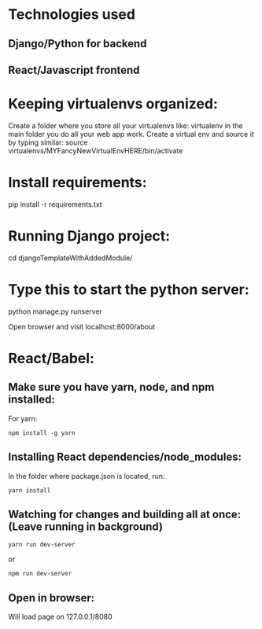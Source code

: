 # Technologies used
## Django/Python for backend
## React/Javascript frontend

# Keeping virtualenvs organized:
Create a folder where you store all your virtualenvs like:
virtualenv in the main folder you do all your web app work. 
Create a virtual env and source it by typing similar:
source virtualenvs/MYFancyNewVirtualEnvHERE/bin/activate

# Install requirements:
pip install -r requirements.txt

# Running Django project:
cd djangoTemplateWithAddedModule/

# Type this to start the python server:
python manage.py runserver

Open browser and visit localhost:8000/about

# React/Babel:
## Make sure you have yarn, node, and npm installed:
For yarn:
```
npm install -g yarn
```

## Installing React dependencies/node_modules:
In the folder where package.json is located, run:
```
yarn install
```

## Watching for changes and building all at once:(Leave running in background)
```
yarn run dev-server
```
or
```
npm run dev-server
```

## Open in browser:
Will load page on 127.0.0.1/8080













